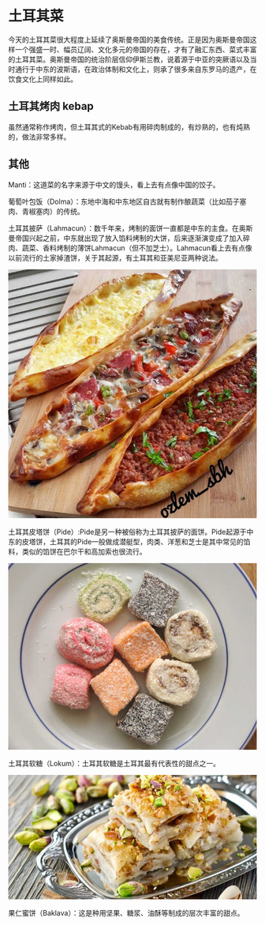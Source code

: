 
# 土耳其菜

今天的土耳其菜很大程度上延续了奥斯曼帝国的美食传统。正是因为奥斯曼帝国这样一个强盛一时、幅员辽阔、文化多元的帝国的存在，才有了融汇东西、菜式丰富的土耳其菜。奥斯曼帝国的统治阶层信仰伊斯兰教，说着源于中亚的突厥语以及当时通行于中东的波斯语，在政治体制和文化上，则承了很多来自东罗马的遗产，在饮食文化上同样如此。

## 土耳其烤肉 kebap

虽然通常称作烤肉，但土耳其式的Kebab有用碎肉制成的，有炒熟的，也有炖熟的，做法非常多样。

## 其他

Manti：这道菜的名字来源于中文的馒头，看上去有点像中国的饺子。

葡萄叶包饭（Dolma）：东地中海和中东地区自古就有制作酿蔬菜（比如茄子塞肉、青椒塞肉）的传统。

土耳其披萨（Lahmacun）：数千年来，烤制的面饼一直都是中东的主食。在奥斯曼帝国兴起之前，中东就出现了放入馅料烤制的大饼，后来逐渐演变成了加入碎肉、蔬菜、香料烤制的薄饼Lahmacun（但不加芝士）。Lahmacun看上去有点像以前流行的土家掉渣饼，关于其起源，有土耳其和亚美尼亚两种说法。

![](/assets/images/2021-09-10-18-15-38.png)

土耳其皮塔饼（Pide）:Pide是另一种被俗称为土耳其披萨的面饼。Pide起源于中东的皮塔饼，土耳其的Pide一般做成潜艇型，肉类、洋葱和芝士是其中常见的馅料，类似的馅饼在巴尔干和高加索也很流行。

![](/assets/images/2021-09-10-18-15-57.png)

土耳其软糖（Lokum）：土耳其软糖是土耳其最有代表性的甜点之一。

![](/assets/images/2021-09-10-18-16-17.png)

果仁蜜饼（Baklava）：这是种用坚果、糖浆、油酥等制成的层次丰富的甜点。